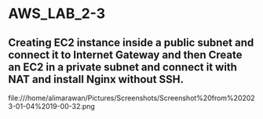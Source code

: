 # AWS_LAB_2-3

## Creating EC2 instance inside a public subnet and connect it to Internet Gateway and then Create an EC2 in a private subnet and connect it with NAT and install Nginx without SSH.



 

 file:///home/alimarawan/Pictures/Screenshots/Screenshot%20from%202023-01-04%2019-00-32.png
 
 
 
